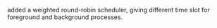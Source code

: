 
added a weighted round-robin scheduler, giving different time slot for foreground and background processes.
